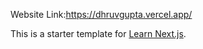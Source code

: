 Website Link:https://dhruvgupta.vercel.app/

This is a starter template for [Learn Next.js](https://nextjs.org/learn).
